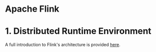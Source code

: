 # Apache Flink

# 1. Distributed Runtime Environment
A full introduction to Flink's architecture is provided [here](https://ci.apache.org/projects/flink/flink-docs-release-1.7/concepts/runtime.html).
